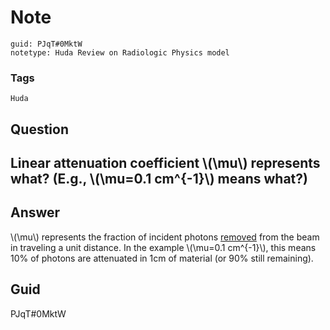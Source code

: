 # Note
```
guid: PJqT#0MktW
notetype: Huda Review on Radiologic Physics model
```

### Tags
```
Huda
```

## Question
<h2>Linear attenuation coefficient \(\mu\) represents what? (E.g., \(\mu=0.1 cm^{-1}\) means what?)</h2>

## Answer
<section>
<p>\(\mu\) represents the fraction of incident photons <u>​removed</u> from the beam in traveling a unit distance. In the example \(\mu=0.1 cm^{-1}\), this means 10% of photons are attenuated in 1cm of material (or 90% still remaining).</p>

</section>

## Guid
PJqT#0MktW
